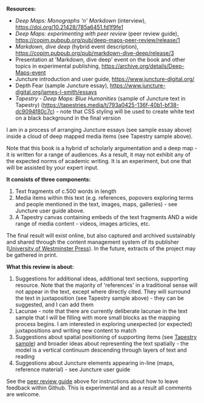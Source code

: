 **Resources:**

- *Deep Maps: Monographs 'n' Markdown* (interview), <https://doi.org/10.21428/785a6451.fd1f9fe1>
- *Deep Maps: experimenting with peer review* (peer review guide), <https://copim.pubpub.org/pub/deep-maps-peer-review/release/1>
- *Markdown, dive deep* (hybrid event description), <https://copim.pubpub.org/pub/markdown-dive-deep/release/3>
- Presentation at 'Markdown, dive deep' event on the book and other topics in experimental publishing, <https://archive.org/details/Deep-Maps-event>
- Juncture introduction and user guide, <https://www.juncture-digital.org/>
- Depth Fear (sample Juncture essay), <https://www.juncture-digital.org/james-l-smith/essays>
- *Tapestry - Deep Maps: Blue Humanities* (sample of Juncture text in Tapestry) (<https://tapestries.media/t/793a0425-136f-40b1-bf38-dc9094f80c7c>) - note that CSS styling will be used to create white text on a black background in the final version

I am in a process of arranging Juncture essays (see sample essay above) inside a cloud of deep mapped media items (see Tapestry sample above).

Note that this book is a hybrid of scholarly argumentation and a deep map - it is written for a range of audiences. As a result, it may not exhibit any of the expected norms of academic writing. It is an experiment, but one that will be assisted by your expert input.

**It consists of three components:**

1. Text fragments of c.500 words in length
2. Media items within this text (e.g. references, popovers exploring terms and people mentioned in the text, images, maps, galleries) - see Juncture user guide above.
3. A Tapestry canvas containing embeds of the text fragments AND a wide range of media content - videos, images articles, etc.

The final result will exist online, but also captured and archived sustainably and shared through the content management system of its publisher ([University of Westminster Press](https://uwestminsterpress.co.uk/)). In the future, extracts of the project may be gathered in print.

**What this review is about:**

1. Suggestions for additional ideas, additional text sections, supporting resource. Note that the majority of 'references' in a traditional sense will not appear in the text, except where directly cited. They will surround the text in juxtaposition (see Tapestry sample above) - they can be suggested, and I can add them
2. Lacunae - note that there are currently deliberate lacunae in the text sample that I will be filling with more small blocks as the mapping process begins. I am interested in exploring unexpected (or expected) juxtapositions and writing new content to match
3. Suggestions about spatial positioning of supporting items (see [Tapestry sample](https://tapestries.media/t/793a0425-136f-40b1-bf38-dc9094f80c7c)) and broader ideas about representing the text spatially - the model is a vertical continuum descending through layers of text and reading
4. Suggestions about Juncture elements appearing in-line (maps, reference material) - see Juncture user guide

See the [peer review guide](https://copim.pubpub.org/pub/deep-maps-peer-review/release/1) above for instructions about how to leave feedback within Github. This is experimental and as a result all comments are welcome.